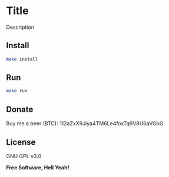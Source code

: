Title
===

Description

## Install

```bash
make install
```

## Run

```bash
make run
```

## Donate

Buy me a beer (BTC): 112aZxX9Jiya4TM6Le4foxTq9V8U6aVGbG

## License

GNU GPL v3.0

**Free Software, Hell Yeah!**
